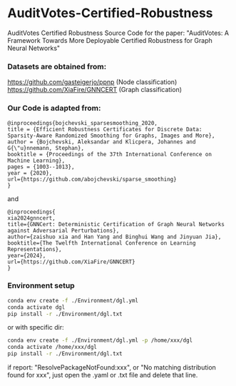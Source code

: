 # AuditVotes-Certified-Robustness
AuditVotes Certified Robustness Source Code for the paper: "AuditVotes: A Framework Towards More Deployable Certified Robustness for Graph Neural Networks"



### Datasets are obtained from:

https://github.com/gasteigerjo/ppnp (Node classification)  
https://github.com/XiaFire/GNNCERT (Graph classification)

### Our Code is adapted from:
```
@inproceedings{bojchevski_sparsesmoothing_2020,
title = {Efficient Robustness Certificates for Discrete Data: Sparsity-Aware Randomized Smoothing for Graphs, Images and More},
author = {Bojchevski, Aleksandar and Klicpera, Johannes and G{\"u}nnemann, Stephan},
booktitle = {Proceedings of the 37th International Conference on Machine Learning},
pages = {1003--1013},
year = {2020},
url={https://github.com/abojchevski/sparse_smoothing}
}
```
and
```
@inproceedings{
xia2024gnncert,
title={GNNCert: Deterministic Certification of Graph Neural Networks against Adversarial Perturbations},
author={zaishuo xia and Han Yang and Binghui Wang and Jinyuan Jia},
booktitle={The Twelfth International Conference on Learning Representations},
year={2024},
url={https://github.com/XiaFire/GNNCERT}
}
```

### Environment setup

```bash
conda env create -f ./Environment/dgl.yml
conda activate dgl
pip install -r ./Environment/dgl.txt
```
or with specific dir:
```bash
conda env create -f ./Environment/dgl.yml -p /home/xxx/dgl
conda activate /home/xxx/dgl
pip install -r ./Environment/dgl.txt
```
if report: "ResolvePackageNotFound:xxx", or "No matching distribution found for xxx", just open the .yaml or .txt file and delete that line.



